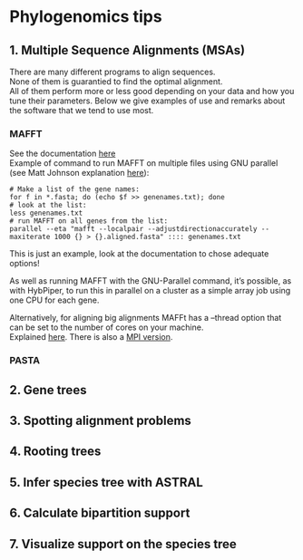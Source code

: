 # **Phylogenomics tips**
## **1. Multiple Sequence Alignments (MSAs)**
There are many different programs to align sequences.  
None of them is guarantied to find the optimal alignment.  
All of them perform more or less good depending on your data and how you tune their parameters.
Below we give examples of use and remarks about the software that we tend to use most.  

### MAFFT
See the documentation [here](https://mafft.cbrc.jp/alignment/software/)  
Example of command to run MAFFT on multiple files using GNU parallel (see Matt Johnson explanation [here](https://github.com/mossmatters/KewHybSeqWorkshop/blob/master/Alignment.md)):
```
# Make a list of the gene names:
for f in *.fasta; do (echo $f >> genenames.txt); done
# look at the list:
less genenames.txt
# run MAFFT on all genes from the list:
parallel --eta "mafft --localpair --adjustdirectionaccurately --maxiterate 1000 {} > {}.aligned.fasta" :::: genenames.txt
```
This is just an example, look at the documentation to chose adequate options!
  
As well as running MAFFT with the GNU-Parallel command, it’s possible, as with HybPiper, to run this in parallel on a cluster as a simple array job using one CPU for each gene.  
  
Alternatively, for aligning big alignments MAFFt has a –thread option that can be set to the number of cores on your machine.   
Explained [here](https://mafft.cbrc.jp/alignment/software/multithreading.html).
There is also a [MPI version](https://mafft.cbrc.jp/alignment/software/mpi.html).


### PASTA
## **2. Gene trees**
## **3. Spotting alignment problems**
## **4. Rooting trees**
## **5. Infer species tree with ASTRAL**
## **6. Calculate bipartition support**
## **7. Visualize support on the species tree**
